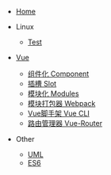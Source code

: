 <!-- docs/_sidebar.md -->

* [Home](/)

* Linux
  * [Test](/Linux/a.md)

* [Vue](/Vue/)
  * [组件化 Component](Vue/Component.md)
  * [插槽 Slot](Vue/Slot.md)
  * [模块化 Modules](Vue/Modules.md)
  * [模块打包器 Webpack](Vue/Webpack.md)
  * [Vue脚手架 Vue CLI](Vue/Vue_CLI.md)
  * [路由管理器 Vue-Router](Vue/Vue_Router.md)

* Other
  * [UML](Others/UML/UML.md)
  * [ES6](Others/ES6/)

